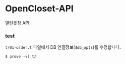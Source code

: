 # OpenCloset-API #

열린옷장 API

### test ###

`t/01-order.t` 파일에서 DB 연결정보(`$db_opts`)를 수정합니다.

    $ prove -vl t/
